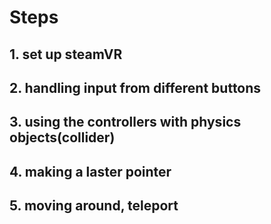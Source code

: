 # Steps

## 1. set up steamVR

## 2. handling input from different buttons

## 3. using the controllers with physics objects(collider)

## 4. making a laster pointer

## 5. moving around, teleport
